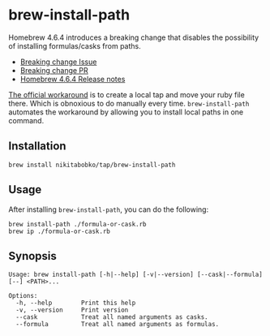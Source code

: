 # brew-install-path

Homebrew 4.6.4 introduces a breaking change that disables the possibility of installing formulas/casks from paths.

- [Breaking change Issue](https://github.com/Homebrew/brew/issues/18371)
- [Breaking change PR](https://github.com/Homebrew/brew/pull/20414)
- [Homebrew 4.6.4 Release notes](https://github.com/Homebrew/brew/releases/tag/4.6.4)

[The official workaround](https://github.com/Homebrew/brew/issues/18371#issuecomment-2365396463) is to create a local tap and move your ruby file there.
Which is obnoxious to do manually every time.
`brew-install-path` automates the workaround by allowing you to install local paths in one command.

## Installation

```
brew install nikitabobko/tap/brew-install-path
```

## Usage

After installing `brew-install-path`, you can do the following:

```
brew install-path ./formula-or-cask.rb
brew ip ./formula-or-cask.rb
```

## Synopsis

```
Usage: brew install-path [-h|--help] [-v|--version] [--cask|--formula] [--] <PATH>...

Options:
  -h, --help        Print this help
  -v, --version     Print version
  --cask            Treat all named arguments as casks.
  --formula         Treat all named arguments as formulas.
```
